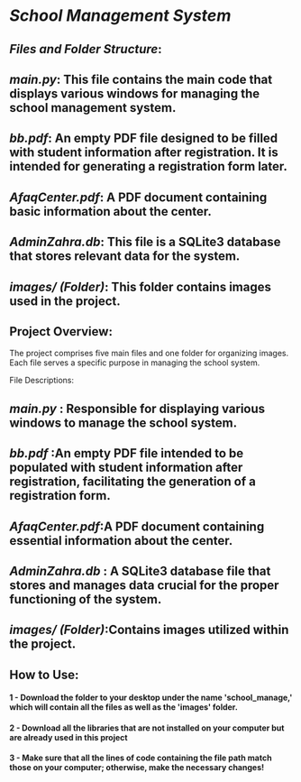 # *School Management System*
## *Files and Folder Structure*:
## *main.py*: This file contains the main code that displays various windows for managing the school management system.

## *bb.pdf*: An empty PDF file designed to be filled with student information after registration. It is intended for generating a registration form later.

## *AfaqCenter.pdf*: A PDF document containing basic information about the center.

## *AdminZahra.db*: This file is a SQLite3 database that stores relevant data for the system.

## *images/ (Folder)*: This folder contains images used in the project.

## Project Overview:
The project comprises five main files and one folder for organizing images. Each file serves a specific purpose in managing the school system.

File Descriptions:
## *main.py* : Responsible for displaying various windows to manage the school system.
## *bb.pdf* :An empty PDF file intended to be populated with student information after registration, facilitating the generation of a registration form.
## *AfaqCenter.pdf*:A PDF document containing essential information about the center.
## *AdminZahra.db* : A SQLite3 database file that stores and manages data crucial for the proper functioning of the system.
## *images/ (Folder)*:Contains images utilized within the project.
## How to Use:
#### 1 - Download the folder to your desktop under the name 'school_manage,' which will contain all the files as well as the 'images' folder.
#### 2 - Download all the libraries that are not installed on your computer but are already used in this project
#### 3 - Make sure that all the lines of code containing the file path match those on your computer; otherwise, make the necessary changes!
